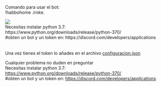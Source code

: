 Comando para usar el bot:
<br>
!habbohome .iroke.


<img src="https://i.imgur.com/EhdH3Ty.png">
<br>
Necesitas instalar python 3.7: https://www.python.org/downloads/release/python-370/
<br>
#obten un bot y un token en: https://discord.com/developers/applications


<br>
<br>
<br>
Una vez tienes el token lo añades en el archivo <a href="https://github.com/jose89fcb/Habbo-Home-Antigua-bot-discord/blob/main/configuracion.json">configuracion.json</a>
<br>

Cualquier problema no duden en preguntar
<br>
Necesitas instalar python 3.7: https://www.python.org/downloads/release/python-370/
<br>
#obten un bot y un token en: https://discord.com/developers/applications

